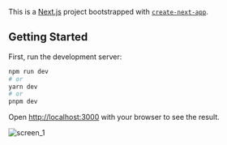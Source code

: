 This is a [Next.js](https://nextjs.org/) project bootstrapped with [`create-next-app`](https://github.com/vercel/next.js/tree/canary/packages/create-next-app).

## Getting Started

First, run the development server:

```bash
npm run dev
# or
yarn dev
# or
pnpm dev
```

Open [http://localhost:3000](http://localhost:3000) with your browser to see the result.

 <img align="center" src="https://github.com/AjAyPaNcHaLDev/skilled-typing/blob/master/screenshorts/home.gif" alt="screen_1"  />
